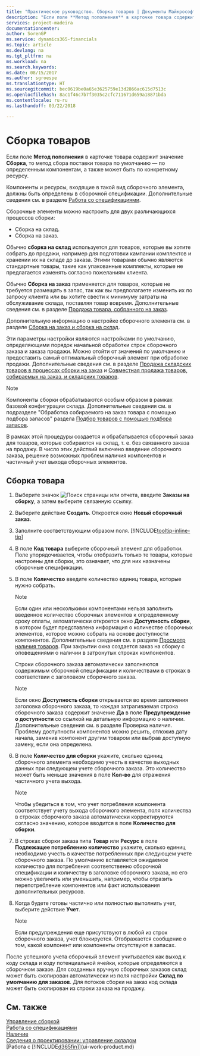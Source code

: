 ```yaml
---
title: "Практическое руководство. Сборка товаров | Документы Майкрософт"
description: "Если поле **Метод пополнения** в карточке товара содержит значение **Сборка**, то метод сбора поставки товара по умолчанию — по определенным компонентам, а также может быть по конкретному ресурсу."
services: project-madeira
documentationcenter: 
author: SorenGP
ms.service: dynamics365-financials
ms.topic: article
ms.devlang: na
ms.tgt_pltfrm: na
ms.workload: na
ms.search.keywords: 
ms.date: 08/15/2017
ms.author: sgroespe
ms.translationtype: HT
ms.sourcegitcommit: bec0619be0a65e3625759e13d2866ac615d7513c
ms.openlocfilehash: 8ac1f46c7b7f3035c2cfc711671d659a18871bda
ms.contentlocale: ru-ru
ms.lasthandoff: 03/22/2018

---
```

# <a name="assemble-items"></a>Сборка товаров
Если поле **Метод пополнения** в карточке товара содержит значение **Сборка**, то метод сбора поставки товара по умолчанию — по определенным компонентам, а также может быть по конкретному ресурсу.  

Компоненты и ресурсы, входящие в такой вид сборочного элемента, должны быть определены в сборочной спецификации. Дополнительные сведения см. в разделе [Работа со спецификациями](inventory-how-work-BOMs.md).  

Сборочные элементы можно настроить для двух различающихся процессов сборки:  

-   Сборка на склад.  
-   Сборка на заказ.  

Обычно **сборка на склад** используется для товаров, которые вы хотите собрать до продажи, например для подготовки кампании комплектов и хранении их на складе до заказа. Этими товарами обычно являются стандартные товары, такие как упакованные комплекты, которые не предлагается изменять согласно пожеланиям клиента.  

Обычно **Сборка на заказ** применяется для товаров, которые не требуется размещать в запас, так как вы предполагаете изменить их по запросу клиента или вы хотите свести к минимуму затраты на обслуживание склада, поставляя товар вовремя. Дополнительные сведения см. в разделе [Продажа товара, собранного на заказ](assembly-how-to-sell-items-assembled-to-order.md).  

Дополнительную информацию о настройке сборочного элемента см. в разделе [Сборка на заказ и сборка на склад](assembly-assemble-to-order-or-assemble-to-stock.md).  

Эти параметры настройки являются настройками по умолчанию, определяющими порядок начальной обработки строк сборочного заказа и заказа продажи. Можно отойти от значений по умолчанию и предоставить самый оптимальный сборочный элемент при обработке продажи. Дополнительные сведения см. в разделе [Продажа складских товаров в процессах сборки на заказ](assembly-how-to-sell-assemble-to-order-items-and-inventory-items-together.md) и [Совместная продажа товаров, собираемых на заказ, и складских товаров](assembly-how-to-sell-assemble-to-order-items-and-inventory-items-together.md).

> [!NOTE]  
> Компоненты сборки обрабатываются особым образом в рамках базовой конфигурации склада. Дополнительные сведения см. в подразделе "Обработка собираемого на заказ товара с помощью подбора запасов" раздела [Подбор товаров с помощью подбора запасов](warehouse-how-to-pick-items-with-inventory-picks.md).   

В рамках этой процедуры создается и обрабатывается сборочный заказ для товаров, которые собираются на склад, т. е. без связанного заказа на продажу. В число этих действий включено введение сборочного заказа, решение возможных проблем наличия компонентов и частичный учет выхода сборочных элементов.

## <a name="to-assemble-an-item"></a>Сборка товара  
1.  Выберите значок ![Поиск страницы или отчета](media/ui-search/search_small.png "Значок поиска страницы или отчета"), введите **Заказы на сборку**, а затем выберите связанную ссылку.  
2.  Выберите действие **Создать**. Откроется окно **Новый сборочный заказ**.  
3.  Заполните соответствующим образом поля. [!INCLUDE[tooltip-inline-tip](includes/tooltip-inline-tip_md.md)]
4.  В поле **Код товара** выберите сборочный элемент для обработки. Поле упорядочивается, чтобы отобразить только те товары, которые настроены для сборки, это означает, что для них назначены сборочные спецификации.  
5.  В поле **Количество** введите количество единиц товара, которые нужно собрать.  

    > [!NOTE]  
    >  Если один или несколькими компонентами нельзя заполнить введенное количество сборочных элементов к определенному сроку оплаты, автоматически откроется окно **Доступность сборки**, в котором будет представлена информация о количестве сборочных элементов, которое можно собрать на основе доступности компонентов. Дополнительные сведения см. в разделе [Просмотр наличия товаров](inventory-how-availability-overview.md). При закрытии окна создается заказ на сборку с оповещениями о наличии в затронутых строках компонентов.  

    Строки сборочного заказа автоматически заполняются содержимым сборочной спецификации и количествами в строках в соответствии с заголовком сборочного заказа.  

    > [!NOTE]  
    >  Если окно **Доступность сборки** открывается во время заполнения заголовка сборочного заказа, то каждая затрагиваемая строка сборочного заказа содержит значение **Да** в поле **Предупреждение о доступности** со ссылкой на детальную информацию о наличии. Дополнительные сведения см. в разделе Проверка наличия. Проблему доступности компонентов можно решить, отложив дату начала, заменив компонент другим товаром или выбрав доступную замену, если она определена.  

6.  В поле **Количество для сборки** укажите, сколько единиц сборочного элемента необходимо учесть в качестве выходных данных при следующем учете сборочного заказа. Это количество может быть меньше значения в поле **Кол-во** для отражения частичного учета выхода.  

    > [!NOTE]  
    >  Чтобы убедиться в том, что учет потребления компонента соответствует учету выхода сборочного элемента, поля количества в строках сборочного заказа автоматически корректируются согласно значению, которое вводится в поле **Количество для сборки**.  
7.  В строках сборки заказа типа **Товар** или **Ресурс** в поле **Подлежащее потреблению количество** укажите, сколько единиц необходимо учесть в качестве потребленных при следующем учете сборочного заказа. По умолчанию вставляется ожидаемое количество для потребления соответственно сборочной спецификации и количеству в заголовке сборочного заказа, но его можно увеличить или уменьшить, например, чтобы отразить перепотребление компонентов или факт использования дополнительных ресурсов.  
8.  Когда будете готовы частично или полностью выполнить учет, выберите действие **Учет**.  

    > [!NOTE]  
    >  Если предупреждения еще присутствуют в любой из строк сборочного заказа, учет блокируется. Отображается сообщение о том, какой компонент или компоненты отсутствуют в запасах.  

После успешного учета сборочный элемент учитывается как выход к коду склада и коду потенциальной ячейки, которые определяются в сборочном заказе. Для созданных вручную сборочных заказов склад может быть скопирован автоматически из поля настройки **Склад по умолчанию для заказов**. Для потоков сборки на заказ код склада может быть скопирован из строки заказа на продажу.  

## <a name="see-also"></a>См. также
[Управление сборкой](assembly-assemble-items.md)  
[Работа со спецификациями](inventory-how-work-BOMs.md)  
[Наличие](inventory-manage-inventory.md)  
[Сведения о проектировании: управление складом](design-details-warehouse-management.md)  
[Работа с [!INCLUDE[d365fin](includes/d365fin_md.md)]](ui-work-product.md)

